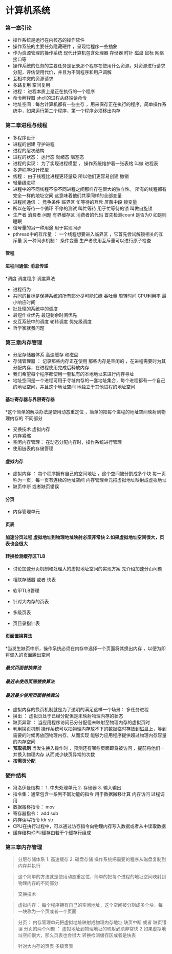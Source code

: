 # 计算机系统

### 第一章引论
* 操作系统是运行在内核态的操作软件
* 操作系统的主要任务隐藏硬件 ，呈现给程序一些抽象
* 作为资源管理的操作系统 现代计算机包含处理器 存储器 时针 磁盘 鼠标  网络接口等
* 操作系统的任务的主要任务是记录那个程序在使用什么资源，对资源进行请求分配，评估使用代价，并且为不同程序和用户调解
* 互相冲突的资源请求
* 多路复用 空间复用
* 进程：  进程本质上是正在执行的一个程序
* 命令解释器 shell的进程从终端读命令
* 地址空间：每台计算机都有一些主存 ，用来保存正在执行的程序，简单操作系统中，如果运行第二个程序，第一个程序必须移出内存

### 第二章进程与线程
* 多程序设计
* 进程的创建  守护进程 
* 进程的层次结构
* 进程的状态： 运行态  就绪态 阻塞态
* 进程的实现： 为了实现进程模型  ， 操作系统维护着一张表格 叫做 进程表
* 多道程序设计模型 
* 线程： 由于线程比进程更轻量级 所以他们更容易创建 撤销
* 轻量级进程
* 进程中的不同线程不像不同进程之间那样存在很大的独立性。 所有的线程都有完全一样的地址空间
这意味着他们共享同样的全部变量
* 进程间通信  ： 竞争条件  临界区  忙等待的互斥   屏蔽中段  锁变量 
* 所以在等待一个循环 不停的测试 叫忙等待 用于忙等待的锁 叫做自旋锁
* 生产者 消费者 问题 有界缓存区  消费者的代码 首先检测count 是否为0 如是则睡眠
* 信号量的另一种用途  用于实现同步  
* pthread中的互斥量 ： 一个线程想要进入临界区 ，它首先尝试解锁相关的互斥量  另一种同步机制： 
条件变量    生产者使用互斥量可以进行原子检查
#### 管程
#### 进程间通信: 消息传递
*调度   调度程序  调度算法
* 进程行为 
* 共同的目标是保持系统的所有部分尽可能忙碌  吞吐量 周转时间  CPU利用率  最小响应时间
* 批处理的系统中的调度 
* 最短作业优先  最短剩余时间优先
* 交互系统中的调度  轮转调度  优先级调度  
* 哲学家就餐问题


### 第三章内存管理
* 分层存储器体系  高速缓存 和磁盘
* 存储管理器  ： 记录那些内存正在使用 那些内存是空闲的  ，在进程需要时为其
分配内存，在进程使用完成后释放内存 
* 我们希望每个程序都使用一套私有的本地地址来进行内存寻址
* 地址空间是一个进程可用于寻址内存的一套地址集合，每个进程都有一个自己的地址空间，并且这个地址空间
地独立于其他进程的地址空间

#### 基址寄存器与界限寄存器 
*这个简单的解决办法是使用动态重定位 ，简单的把每个进程的地址空间映射到物理内存的
不同部分
* 交换技术  虚拟内存
* 内存紧缩
* 空闲内存管理： 在动态分配内存时，操作系统进行管理  
* 使用链表的存储管理  

#### 虚拟内存
* 虚拟内存 ： 每个程序拥有自己的空间地址 ，这个空间被分割成多个块 每一页称为一页，每一页有连续的地址空间
内存管理单元把虚拟地址映射成虚拟地址 
* 缺页中断 或者缺页错误  

#### 分页
* 内存管理单元

#### 页表

#### 加速分页过程 虚拟地址到物理地址映射必须非常快  2.如果虚拟地址空间很大，页表也会很大

#### 转换检测缓存区TLB  
* 讨论加速分页机制和处理大的虚拟地址空间的实现方案 先介绍加速分页问题
* 相联存储器 或者 快表
* 软甲TLB管理 

* 针对大内存的页表
* 多级页表
* 页目录指针表 
#### 页面置换算法
*当发生缺页中断，操作系统必须在内存中选择一个页面将其换出内存 ，以便为即将调入的页面腾出空间


##### 最优页面替换算法
##### 最近未使用页面替换算法
##### 最近最少使用页面替换算法
* 虚拟内存的换页机制就是为了透明的满足这样一个场景： 多任务进程
* 换出 ： 虚拟页处于已经分配但是未映射物理内存的状态 
* 缺页异常 ： 当应用程序访问已分分配但未映射至物理内存的虚拟页时
* 利用换页机制 操作系统可以把物理内存放不下的数据临时存放到磁盘上，等到需要的时候再放回物理内存，从而实现
能够为应用程序提供超过物理内存容量的内存空间 
* **预取机制** 当发生换入操作时 ，预测还有哪些页面即将被访问
，提前将他们一并换入物理内存 从而减少缺页异常的次数
*  **按需页分配** 



### 硬件结构
* 冯洛伊曼结构： 1. 中央处理单元 2. 存储器 3.  输入输出
* 指令集：通常包含一系列不同功能的指令 用于数据搬移计算 内存访问  过程调用 
* 数据搬移指令： mov
* 寄存器指令： add  sub 
* 内存读写指令 ldr str
* CPU在执行过程中，可以通过访存指令向物理内存写入数据或者从中读取数据
* 缓存结构:CPU缓存由若干个缓存行组成


### 第三章内存管理
> 分层存储体系  1. 高速缓存  2. 磁盘存储 
> 操作系统把需要的程序从磁盘复制到内存并执行

> 这个简单的方法就是使用动态重定位，简单的把每个进程的地址空间映射到物理内存的不同部分  

> 交换技术

>虚拟内存： 每个程序拥有自己的空间地址，这个空间被分割成多个块，每一块称为一个页或者一个页面
 
> 分页： 内存管理单元把虚拟地址映射成物理内存地址
> 缺页中断  或者 缺页错误
> 分页的两个问题 ： 虚拟地址到物理地址的映射必须非常快 2.如果虚拟地址空间很大，那么页表也会很大
> 转换检测缓存区或者是快表
> 
> 针对大内存的页表 多级页表